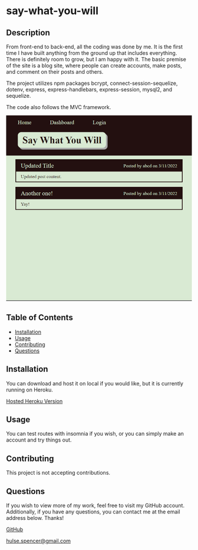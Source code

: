 # say-what-you-will

## Description

From front-end to back-end, all the coding was done by me. It is the first time I have built anything from the ground up that includes everything. There is definitely room to grow, but I am happy with it. The basic premise of the site is a blog site, where people can create accounts, make posts, and comment on their posts and others.

The project utilizes npm packages bcrypt, connect-session-sequelize, dotenv, express, express-handlebars, express-session, mysql2, and sequelize.

The code also follows the MVC framework.

![screenshot of the main page](./assets/images/homepage-screenshot.bmp)

## Table of Contents

- [Installation](#installation)
- [Usage](#usage)
- [Contributing](#contributing)
- [Questions](#questions)
  <a name="installation"></a>

## Installation

You can download and host it on local if you would like, but it is currently running on Heroku.

[Hosted Heroku Version](https://quiet-caverns-00317.herokuapp.com/)

<a name="usage"></a>

## Usage

You can test routes with insomnia if you wish, or you can simply make an account and try things out.

<a name="contributing"></a>

## Contributing

This project is not accepting contributions.

<a name="questions"></a>

## Questions

If you wish to view more of my work, feel free to visit my GitHub account. Additionally, if you have any questions, you can contact me at the email address below. Thanks!

[GitHub](https://github.com/SpencerHulse)

<hulse.spencer@gmail.com>
